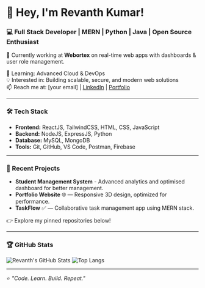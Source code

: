 # 👋 Hey, I'm Revanth Kumar!

### 💻 Full Stack Developer | MERN | Python | Java | Open Source Enthusiast

🚀 Currently working at **Webortex** on real-time web apps with dashboards & user role management.

🌱 Learning: Advanced Cloud & DevOps  
💡 Interested in: Building scalable, secure, and modern web solutions  
📫 Reach me at: [your email] | [LinkedIn](your-link) | [Portfolio](your-site)

---

### 🛠️ Tech Stack
- **Frontend:** ReactJS, TailwindCSS, HTML, CSS, JavaScript  
- **Backend:** NodeJS, ExpressJS, Python  
- **Database:** MySQL, MongoDB  
- **Tools:** Git, GitHub, VS Code, Postman, Firebase

---

### 🧠 Recent Projects
- **Student Management System** - Advanced analytics and optimised dashboard for better management.  
- **Portfolio Website** 🌐 — Responsive 3D design, optimized for performance.  
- **TaskFlow** ✅ — Collaborative task management app using MERN stack.

👉 Explore my pinned repositories below!

---

### 🏆 GitHub Stats
![Revanth's GitHub Stats](https://github-readme-stats.vercel.app/api?username=RevanthKumarYallanuru&show_icons=true&theme=radical)
![Top Langs](https://github-readme-stats.vercel.app/api/top-langs/?username=RevanthKumarYallanuru&layout=compact&theme=radical)

---
⭐️ *"Code. Learn. Build. Repeat."*
